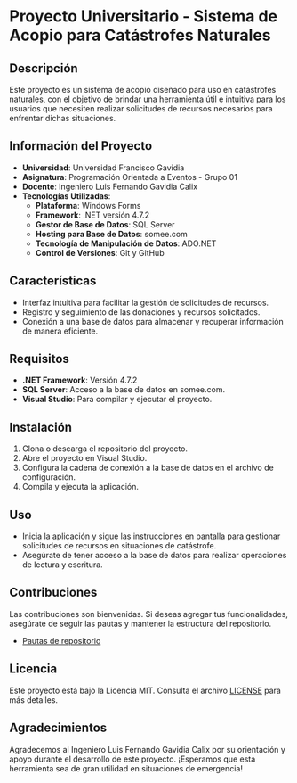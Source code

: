 # Proyecto Universitario - Sistema de Acopio para Catástrofes Naturales

## Descripción
Este proyecto es un sistema de acopio diseñado para uso en catástrofes naturales, con el objetivo de brindar una herramienta útil e intuitiva para los usuarios que necesiten realizar solicitudes de recursos necesarios para enfrentar dichas situaciones.

## Información del Proyecto
- **Universidad**: Universidad Francisco Gavidia
- **Asignatura**: Programación Orientada a Eventos - Grupo 01
- **Docente**: Ingeniero Luis Fernando Gavidia Calix
- **Tecnologías Utilizadas**:
  - **Plataforma**: Windows Forms
  - **Framework**: .NET versión 4.7.2
  - **Gestor de Base de Datos**: SQL Server
  - **Hosting para Base de Datos**: somee.com
  - **Tecnología de Manipulación de Datos**: ADO.NET
  - **Control de Versiones**: Git y GitHub

## Características
- Interfaz intuitiva para facilitar la gestión de solicitudes de recursos.
- Registro y seguimiento de las donaciones y recursos solicitados.
- Conexión a una base de datos para almacenar y recuperar información de manera eficiente.

## Requisitos
- **.NET Framework**: Versión 4.7.2
- **SQL Server**: Acceso a la base de datos en somee.com.
- **Visual Studio**: Para compilar y ejecutar el proyecto.

## Instalación
1. Clona o descarga el repositorio del proyecto.
2. Abre el proyecto en Visual Studio.
3. Configura la cadena de conexión a la base de datos en el archivo de configuración.
4. Compila y ejecuta la aplicación.

## Uso
- Inicia la aplicación y sigue las instrucciones en pantalla para gestionar solicitudes de recursos en situaciones de catástrofe.
- Asegúrate de tener acceso a la base de datos para realizar operaciones de lectura y escritura.

## Contribuciones
Las contribuciones son bienvenidas. Si deseas agregar tus funcionalidades, asegúrate de seguir las pautas y mantener la estructura del repositorio.
 - [Pautas de repositorio](Pautas.md)

## Licencia
Este proyecto está bajo la Licencia MIT. Consulta el archivo [LICENSE](LICENSE) para más detalles.

## Agradecimientos
Agradecemos al Ingeniero Luis Fernando Gavidia Calix por su orientación y apoyo durante el desarrollo de este proyecto. ¡Esperamos que esta herramienta sea de gran utilidad en situaciones de emergencia!
